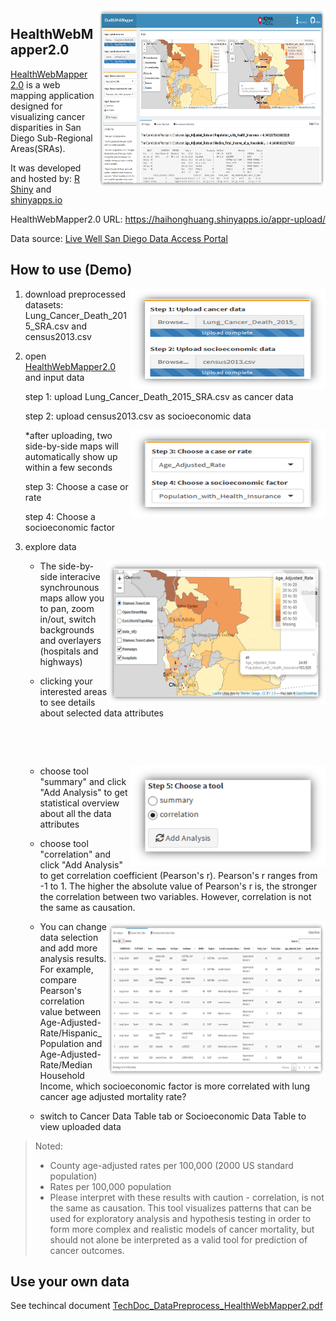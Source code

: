 <img src="imgs/HealthWebMapper2.png" width=364 height=288 align="right"/>

## HealthWebMapper2.0

[HealthWebMapper 2.0](https://haihonghuang.shinyapps.io/appr-upload/) is a web mapping application designed for visualizing cancer disparities in San Diego Sub-Regional Areas(SRAs). 

It was developed and hosted by: [R Shiny](https://shiny.rstudio.com/) and [shinyapps.io](https://www.shinyapps.io/)

HealthWebMapper2.0 URL: https://haihonghuang.shinyapps.io/appr-upload/

Data source: [Live Well San Diego Data Access Portal](https://data.livewellsd.org/)

## How to use (Demo)
<img src="imgs/upload-panel.png" width=312 height=160 align="right"/>

1. download preprocessed datasets: Lung_Cancer_Death_2015_SRA.csv and census2013.csv

2. open [HealthWebMapper2.0](https://haihonghuang.shinyapps.io/appr-upload/) and input data    
    
   step 1: upload Lung_Cancer_Death_2015_SRA.csv as cancer data   
   
   step 2: upload census2013.csv as socioeconomic data
   
   <img src="imgs/selection-panel.png" width=312 height=140 align="right"/>     
   
   *after uploading, two side-by-side maps will automatically show up within a few seconds
           
   step 3: Choose a case or rate
   
   step 4: Choose a socioeconomic factor

3. explore data
   
   <img src="imgs/map.png" width=350 height=230 align="right"/>
   
   * The side-by-side interacive synchrounous maps allow you to pan, zoom in/out, switch backgrounds and overlayers (hospitals and highways)
   
   * clicking your interested areas to see details about selected data attributes
   
   &nbsp; 
   
   &nbsp;
 
   <img src="imgs/tool.png" width=312 height=160 align="right"/>  
   
   * choose tool "summary" and click "Add Analysis" to get statistical overview about all the data attributes
   
   * choose tool "correlation" and click "Add Analysis" to get correlation coefficient (Pearson's r). Pearson's r ranges from -1 to 1. The higher the absolute value of Pearson's r is, the stronger the correlation between two variables. However, correlation is not the same as causation.
   
   <img src="imgs/table-tab.png" width=350 height=250 align="right"/>  
   
   * You can change data selection and add more analysis results. For example, compare Pearson's correlation value between Age-Adjusted-Rate/Hispanic_Population and Age-Adjusted-Rate/Median Household Income, which socioeconomic factor is more correlated with lung cancer age adjusted mortality rate?
   
   * switch to Cancer Data Table tab or Socioeconomic Data Table to view uploaded data
 

> Noted:
>* County age-adjusted rates per 100,000 (2000 US standard population)    
>* Rates per 100,000 population
>* Please interpret with these results with caution - correlation, is not the same as causation. This tool visualizes patterns that can be used for exploratory analysis and hypothesis testing in order to form more complex and realistic models of cancer mortality, but should not alone be interpreted as a valid tool for prediction of cancer outcomes.

## Use your own data

See techincal document [TechDoc_DataPreprocess_HealthWebMapper2.pdf]()
